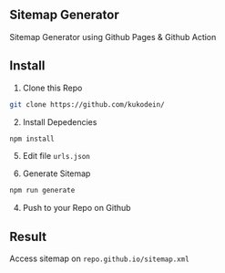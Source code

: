 ## Sitemap Generator

Sitemap Generator using Github Pages & Github Action

## Install

1. Clone this Repo

```bash
git clone https://github.com/kukodein/
```

2. Install Depedencies

```bash
npm install
```

5. Edit file `urls.json`

4. Generate Sitemap

```bash
npm run generate
```

4. Push to your Repo on Github

## Result

Access sitemap on `repo.github.io/sitemap.xml`
